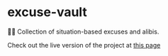 # excuse-vault
🏃‍♂️ Collection of situation-based excuses and alibis.

Check out the live version of the project at [this page](https://tinkererway.dev/dev_pursuits/excuse_vault)

